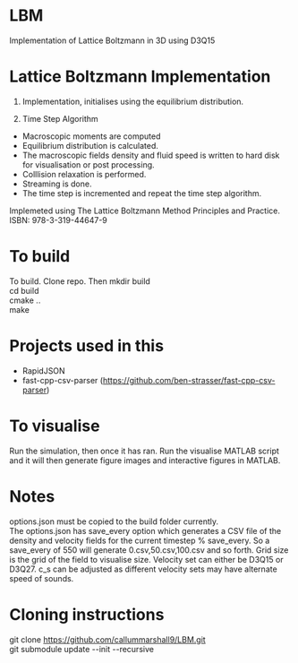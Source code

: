 # LBM
Implementation of Lattice Boltzmann in 3D using D3Q15

# Lattice Boltzmann Implementation

1. Implementation, initialises using the equilibrium distribution.

2. Time Step Algorithm
- Macroscopic moments are computed
- Equilibrium distribution is calculated.
- The macroscopic fields density and fluid speed is written to hard disk for visualisation or post processing.
- Colllision relaxation is performed.
- Streaming is done.
- The time step is incremented and repeat the time step algorithm.

Implemeted using The Lattice Boltzmann Method Principles and Practice. ISBN: 978-3-319-44647-9

# To build

To build. Clone repo. Then
mkdir build \
cd build \
cmake .. \
make

# Projects used in this
- RapidJSON
- fast-cpp-csv-parser (https://github.com/ben-strasser/fast-cpp-csv-parser)

# To visualise
Run the simulation, then once it has ran. Run the visualise MATLAB script and it will then generate figure images and interactive figures in MATLAB.

# Notes

options.json must be copied to the build folder currently. \
The options.json has save_every option which generates a CSV file of the density and velocity fields for the current timestep % save_every. So a save_every of 550 will generate 0.csv,50.csv,100.csv and so forth. Grid size is the grid of the field to visualise size. Velocity set can either be D3Q15 or D3Q27. c_s can be adjusted as different velocity sets may have alternate speed of sounds.

# Cloning instructions

git clone https://github.com/callummarshall9/LBM.git \
git submodule update --init --recursive


